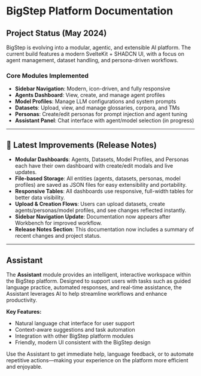 # BigStep Platform Documentation

## Project Status (May 2024)

BigStep is evolving into a modular, agentic, and extensible AI platform. The current build features a modern SvelteKit + SHADCN UI, with a focus on agent management, dataset handling, and persona-driven workflows.

### Core Modules Implemented

- **Sidebar Navigation**: Modern, icon-driven, and fully responsive
- **Agents Dashboard**: View, create, and manage agent profiles
- **Model Profiles**: Manage LLM configurations and system prompts
- **Datasets**: Upload, view, and manage glossaries, corpora, and TMs
- **Personas**: Create/edit personas for prompt injection and agent tuning
- **Assistant Panel**: Chat interface with agent/model selection (in progress)

---

## 🚀 Latest Improvements (Release Notes)

- **Modular Dashboards**: Agents, Datasets, Model Profiles, and Personas each have their own dashboard with create/edit modals and live updates.
- **File-based Storage**: All entities (agents, datasets, personas, model profiles) are saved as JSON files for easy extensibility and portability.
- **Responsive Tables**: All dashboards use responsive, full-width tables for better data visibility.
- **Upload & Creation Flows**: Users can upload datasets, create agents/personas/model profiles, and see changes reflected instantly.
- **Sidebar Navigation Update**: Documentation now appears after Workbench for improved workflow.
- **Release Notes Section**: This documentation now includes a summary of recent changes and project status.

---

## Assistant

The **Assistant** module provides an intelligent, interactive workspace within the BigStep platform. Designed to support users with tasks such as guided language practice, automated responses, and real-time assistance, the Assistant leverages AI to help streamline workflows and enhance productivity.

**Key Features:**

- Natural language chat interface for user support
- Context-aware suggestions and task automation
- Integration with other BigStep platform modules
- Friendly, modern UI consistent with the BigStep design

Use the Assistant to get immediate help, language feedback, or to automate repetitive actions—making your experience on the platform more efficient and enjoyable.
